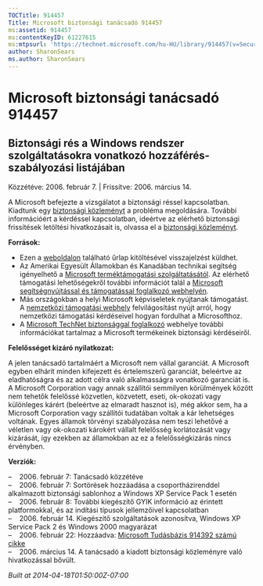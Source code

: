 ```yaml
---
TOCTitle: 914457
Title: Microsoft biztonsági tanácsadó 914457
ms:assetid: 914457
ms:contentKeyID: 61227615
ms:mtpsurl: 'https://technet.microsoft.com/hu-HU/library/914457(v=Security.10)'
author: SharonSears
ms.author: SharonSears
---
```




Microsoft biztonsági tanácsadó 914457
=====================================

Biztonsági rés a Windows rendszer szolgáltatásokra vonatkozó hozzáférés-szabályozási listájában
-----------------------------------------------------------------------------------------------

Közzétéve: 2006. február 7. | Frissítve: 2006. március 14.

A Microsoft befejezte a vizsgálatot a biztonsági réssel kapcsolatban. Kiadtunk egy [biztonsági közleményt](http://go.microsoft.com/fwlink/?linkid=62074) a probléma megoldására. További információért a kérdéssel kapcsolatban, ideértve az elérhető biztonsági frissítések letöltési hivatkozásait is, olvassa el a [biztonsági közleményt](http://go.microsoft.com/fwlink/?linkid=62074).

**Források:**

-   Ezen a [weboldalon](https://support.microsoft.com/common/survey.aspx?scid=sw;en;1257&amp;showpage=1&amp;ws=technet&amp;sd=tech) található űrlap kitöltésével visszajelzést küldhet.
-   Az Amerikai Egyesült Államokban és Kanadában technikai segítség igényelhető a [Microsoft terméktámogatási szolgáltatásától](http://go.microsoft.com/fwlink/?linkid=21131). Az elérhető támogatási lehetőségekről további információt talál a [Microsoft segítségnyújtással és támogatással foglalkozó webhelyén](http://support.microsoft.com/).
-   Más országokban a helyi Microsoft képviseletek nyújtanak támogatást. A [nemzetközi támogatási webhely](http://go.microsoft.com/fwlink/?linkid=21155) felvilágosítást nyújt arról, hogy nemzetközi támogatási kérdéseivel hogyan fordulhat a Microsofthoz.
-   A [Microsoft TechNet biztonsággal foglalkozó](http://go.microsoft.com/fwlink/?linkid=21132) webhelye további információkat tartalmaz a Microsoft termékeinek biztonsági kérdéseiről.

**Felelősséget kizáró nyilatkozat:**

A jelen tanácsadó tartalmáért a Microsoft nem vállal garanciát. A Microsoft egyben elhárít minden kifejezett és értelemszerű garanciát, beleértve az eladhatóságra és az adott célra való alkalmasságra vonatkozó garanciát is. A Microsoft Corporation vagy annak szállítói semmilyen körülmények között nem tehetők felelőssé közvetlen, közvetett, eseti, ok-okozati vagy különleges kárért (beleértve az elmaradt hasznot is), még akkor sem, ha a Microsoft Corporation vagy szállítói tudatában voltak a kár lehetséges voltának. Egyes államok törvényi szabályozása nem teszi lehetővé a véletlen vagy ok-okozati károkért vállalt felelősség korlátozását vagy kizárását, így ezekben az államokban az ez a felelősségkizárás nincs érvényben.

**Verziók:**

&ndash;&nbsp;&nbsp;&nbsp;&nbsp;2006. február 7: Tanácsadó közzétéve  
&ndash;&nbsp;&nbsp;&nbsp;&nbsp;2006. február 7: Sortörések hozzáadása a csoportházirenddel alkalmazott biztonsági sablonhoz a Windows XP Service Pack 1 esetén  
&ndash;&nbsp;&nbsp;&nbsp;&nbsp;2006. február 8: További kiegészítő GYIK információ az érintett platformokkal, és az indítási típusok jellemzőivel kapcsolatban  
&ndash;&nbsp;&nbsp;&nbsp;&nbsp;2006. február 14. Kiegészítő szolgáltatások azonosítva, Windows XP Service Pack 2 és Windows 2000 magyarázat  
&ndash;&nbsp;&nbsp;&nbsp;&nbsp;2006. február 22: Hozzáadva: [Microsoft Tudásbázis 914392 számú cikke](http://support.microsoft.com/kb/914392)  
&ndash;&nbsp;&nbsp;&nbsp;&nbsp;2006. március 14. A tanácsadó a kiadott biztonsági közleményre való hivatkozással bővült.

*Built at 2014-04-18T01:50:00Z-07:00*
